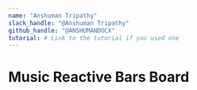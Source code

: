 ```yaml
---
name: "Anshuman Tripathy"
slack_handle: "@Anshuman Tripathy"
github_handle: "@ANSHUMANDOCX"
tutorial: # Link to the tutorial if you used one
---
```



# Music Reactive Bars Board


<!-- It is a board made using esp32 c3 along with rgb leds which react to the pulses made by music and create a cool pattern -->


<!-- ~25$ -->


<!-- Tell us a little bit about your design process. What were some challenges? What helped? ***Totally optional*** -->
